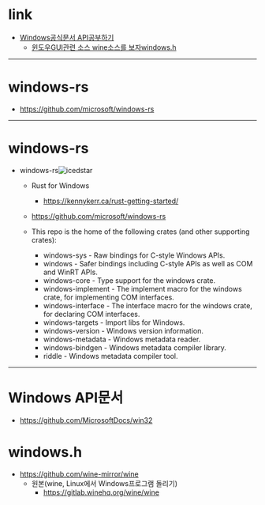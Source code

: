 # link

- [Windows공식문서 API공부하기](#windows-api문서)
  - [윈도우GUI관련 소스 wine소스를 보자windows.h](#windowsh)

<hr>

# windows-rs

- https://github.com/microsoft/windows-rs

<hr>

# windows-rs
- windows-rs![icedstar](https://img.shields.io/github/stars/microsoft/windows-rs.svg)

    - Rust for Windows
      - https://kennykerr.ca/rust-getting-started/

    - https://github.com/microsoft/windows-rs
    - This repo is the home of the following crates (and other supporting crates):

        - windows-sys - Raw bindings for C-style Windows APIs.
        - windows - Safer bindings including C-style APIs as well as COM and WinRT APIs.
        - windows-core - Type support for the windows crate.
        - windows-implement - The implement macro for the windows crate, for implementing COM interfaces.
        - windows-interface - The interface macro for the windows crate, for declaring COM interfaces.
        - windows-targets - Import libs for Windows.
        - windows-version - Windows version information.
        - windows-metadata - Windows metadata reader.
        - windows-bindgen - Windows metadata compiler library.
        - riddle - Windows metadata compiler tool.

<hr>

# Windows API문서
- https://github.com/MicrosoftDocs/win32

# windows.h
- https://github.com/wine-mirror/wine
  - 원본(wine, Linux에서 Windows프로그램 돌리기)
    - https://gitlab.winehq.org/wine/wine
